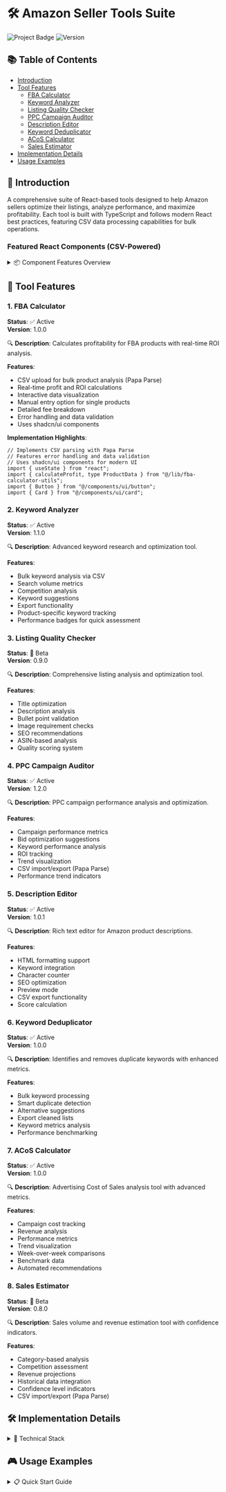 # 🛠 Amazon Seller Tools Suite

![Project Badge](https://img.shields.io/badge/Status-Active-success) ![Version](https://img.shields.io/badge/Version-1.0-blue)

## 📚 Table of Contents

- [Introduction](#-introduction)
- [Tool Features](#-tool-features)
  - [FBA Calculator](#-fba-calculator)
  - [Keyword Analyzer](#-keyword-analyzer)
  - [Listing Quality Checker](#-listing-quality-checker)
  - [PPC Campaign Auditor](#-ppc-campaign-auditor)
  - [Description Editor](#-description-editor)
  - [Keyword Deduplicator](#-keyword-deduplicator)
  - [ACoS Calculator](#-acos-calculator)
  - [Sales Estimator](#-sales-estimator)
- [Implementation Details](#-implementation-details)
- [Usage Examples](#-usage-examples)

## 🌟 Introduction

A comprehensive suite of React-based tools designed to help Amazon sellers optimize their listings, analyze performance, and maximize profitability. Each tool is built with TypeScript and follows modern React best practices, featuring CSV data processing capabilities for bulk operations.

### Featured React Components (CSV-Powered)

<details>
<summary>📦 Component Features Overview</summary>

| Tool                    | Status    | Version |
| ----------------------- | --------- | ------- |
| FBA Calculator          | ✅ Active | 1.0.0   |
| Keyword Analyzer        | ✅ Active | 1.1.0   |
| Listing Quality Checker | ✅ Active | 1.0.0   |
| PPC Campaign Auditor    | ✅ Active | 1.2.0   |
| Description Editor      | ✅ Active | 1.0.1   |
| Keyword Deduplicator    | ✅ Active | 1.0.0   |
| ACoS Calculator         | ✅ Active | 1.0.0   |
| Sales Estimator         | ✅ Active | 1.0.0   |

</details>

## 🔧 Tool Features

### 1. FBA Calculator

**Status**: ✅ Active  
**Version**: 1.0.0

🔍 **Description**: Calculates profitability for FBA products with real-time ROI analysis.

**Features**:

- CSV upload for bulk product analysis (Papa Parse)
- Real-time profit and ROI calculations
- Interactive data visualization
- Manual entry option for single products
- Detailed fee breakdown
- Error handling and data validation
- Uses shadcn/ui components

**Implementation Highlights**:

```tsx
// Implements CSV parsing with Papa Parse
// Features error handling and data validation
// Uses shadcn/ui components for modern UI
import { useState } from "react";
import { calculateProfit, type ProductData } from "@/lib/fba-calculator-utils";
import { Button } from "@/components/ui/button";
import { Card } from "@/components/ui/card";
```

### 2. Keyword Analyzer

**Status**: ✅ Active  
**Version**: 1.1.0

🔍 **Description**: Advanced keyword research and optimization tool.

**Features**:

- Bulk keyword analysis via CSV
- Search volume metrics
- Competition analysis
- Keyword suggestions
- Export functionality
- Product-specific keyword tracking
- Performance badges for quick assessment

### 3. Listing Quality Checker

**Status**: 🚧 Beta  
**Version**: 0.9.0

🔍 **Description**: Comprehensive listing analysis and optimization tool.

**Features**:

- Title optimization
- Description analysis
- Bullet point validation
- Image requirement checks
- SEO recommendations
- ASIN-based analysis
- Quality scoring system

### 4. PPC Campaign Auditor

**Status**: ✅ Active  
**Version**: 1.2.0

🔍 **Description**: PPC campaign performance analysis and optimization.

**Features**:

- Campaign performance metrics
- Bid optimization suggestions
- Keyword performance analysis
- ROI tracking
- Trend visualization
- CSV import/export (Papa Parse)
- Performance trend indicators

### 5. Description Editor

**Status**: ✅ Active  
**Version**: 1.0.1

🔍 **Description**: Rich text editor for Amazon product descriptions.

**Features**:

- HTML formatting support
- Keyword integration
- Character counter
- SEO optimization
- Preview mode
- CSV export functionality
- Score calculation

### 6. Keyword Deduplicator

**Status**: ✅ Active  
**Version**: 1.0.0

🔍 **Description**: Identifies and removes duplicate keywords with enhanced metrics.

**Features**:

- Bulk keyword processing
- Smart duplicate detection
- Alternative suggestions
- Export cleaned lists
- Keyword metrics analysis
- Performance benchmarking

### 7. ACoS Calculator

**Status**: ✅ Active  
**Version**: 1.0.0

🔍 **Description**: Advertising Cost of Sales analysis tool with advanced metrics.

**Features**:

- Campaign cost tracking
- Revenue analysis
- Performance metrics
- Trend visualization
- Week-over-week comparisons
- Benchmark data
- Automated recommendations

### 8. Sales Estimator

**Status**: 🚧 Beta  
**Version**: 0.8.0

🔍 **Description**: Sales volume and revenue estimation tool with confidence indicators.

**Features**:

- Category-based analysis
- Competition assessment
- Revenue projections
- Historical data integration
- Confidence level indicators
- CSV import/export (Papa Parse)

## 🛠 Implementation Details

<details>
<summary>🔩 Technical Stack</summary>

- **Frontend**: React with TypeScript
- **UI Components**: shadcn/ui
- **Data Processing**: Papa Parse for CSV
- **State Management**: React Hooks
- **Styling**: Tailwind CSS
- **Charts**: Recharts

All components follow modern React patterns and best practices:

- Strong TypeScript typing
- Error boundary implementation
- Accessibility compliance
- Responsive design
- Performance optimization

</details>

## 🎮 Usage Examples

<details>
<summary>📋 Quick Start Guide</summary>

1. **CSV Format Requirements**:

   - Headers must match expected fields
   - Data types must be consistent
   - UTF-8 encoding required

2. **Common Operations**:

   - Upload CSV files
   - View analysis results
   - Export processed data
   - Save configurations

3. **Best Practices**:
   - Regular data updates
   - Backup before bulk operations
   - Monitor performance metrics
   - Review recommendations

</details>


